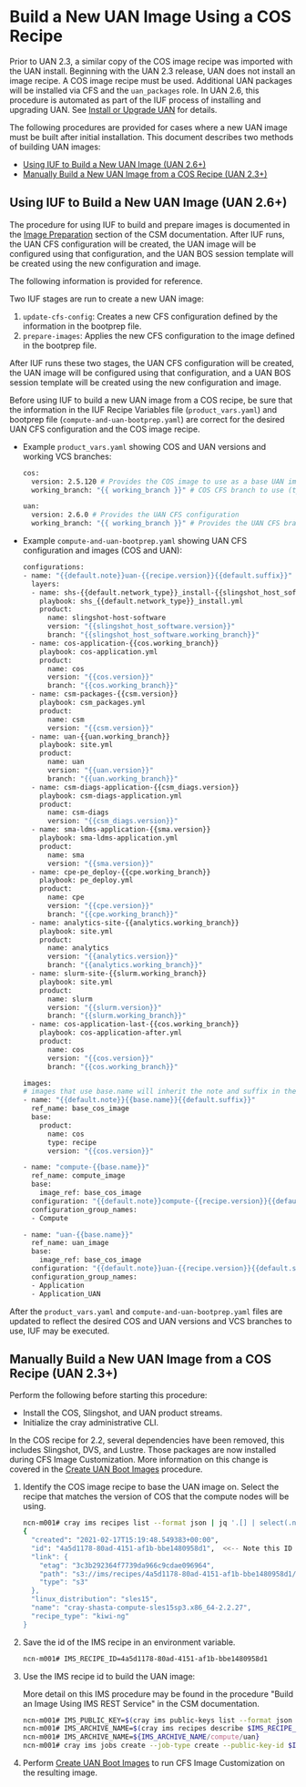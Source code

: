
# Build a New UAN Image Using a COS Recipe

Prior to UAN 2.3, a similar copy of the COS image recipe was imported with the UAN install. Beginning with the UAN 2.3 release, UAN does not install an image recipe. A COS image recipe must be used. Additional UAN packages will be installed via CFS and the `uan_packages` role.  In UAN 2.6, this procedure is automated as part of the IUF process of installing and upgrading UAN.  See [Install or Upgrade UAN](../install/Install_the_UAN_Product_Stream.md) for details. 

The following procedures are provided for cases where a new UAN image must be built after initial installation. This document describes two methods of building UAN images:

- [Using IUF to Build a New UAN Image (UAN 2.6+)](#using-iuf-to-build-a-new-uan-image-uan-26)
- [Manually Build a New UAN Image from a COS Recipe (UAN 2.3+)](#manually-build-a-new-uan-image-from-a-cos-recipe-uan-23)

## Using IUF to Build a New UAN Image (UAN 2.6+)

The procedure for using IUF to build and prepare images is documented in the [Image Preparation](https://cray-hpe.github.io/docs-csm/en-14/operations/iuf/workflows/image_preparation/) section of the CSM documentation. After IUF runs, the UAN CFS configuration will be created, the UAN image will be configured using that configuration, and the UAN BOS session template will be created using the new configuration and image.

The following information is provided for reference.

Two IUF stages are run to create a new UAN image:

1. `update-cfs-config`: Creates a new CFS configuration defined by the information in the bootprep file.
1. `prepare-images`: Applies the new CFS configuration to the image defined in the bootprep file.

After IUF runs these two stages, the UAN CFS configuration will be created, the UAN image will be configured using that configuration, and a UAN BOS session template will be created using the new configuration and image.

Before using IUF to build a new UAN image from a COS recipe, be sure that the information in the IUF Recipe Variables file (`product_vars.yaml`) and bootprep file (`compute-and-uan-bootprep.yaml`) are correct for the desired UAN CFS configuration and the COS image recipe.

- Example `product_vars.yaml` showing COS and UAN versions and working VCS branches:

  ```bash
  cos:
    version: 2.5.120 # Provides the COS image to use as a base UAN image
    working_branch: "{{ working_branch }}" # COS CFS branch to use (typically matches compute nodes)

  uan:
    version: 2.6.0 # Provides the UAN CFS configuration
    working_branch: "{{ working_branch }}" # Provides the UAN CFS branch to use
  ```

- Example `compute-and-uan-bootprep.yaml` showing UAN CFS configuration and images (COS and UAN):

  ```bash
  configurations:
  - name: "{{default.note}}uan-{{recipe.version}}{{default.suffix}}"
    layers:
    - name: shs-{{default.network_type}}_install-{{slingshot_host_software.working_branch}}
      playbook: shs_{{default.network_type}}_install.yml
      product:
        name: slingshot-host-software
        version: "{{slingshot_host_software.version}}"
        branch: "{{slingshot_host_software.working_branch}}"
    - name: cos-application-{{cos.working_branch}}
      playbook: cos-application.yml
      product:
        name: cos
        version: "{{cos.version}}"
        branch: "{{cos.working_branch}}"
    - name: csm-packages-{{csm.version}}
      playbook: csm_packages.yml
      product:
        name: csm
        version: "{{csm.version}}"
    - name: uan-{{uan.working_branch}}
      playbook: site.yml
      product:
        name: uan
        version: "{{uan.version}}"
        branch: "{{uan.working_branch}}"
    - name: csm-diags-application-{{csm_diags.version}}
      playbook: csm-diags-application.yml
      product:
        name: csm-diags
        version: "{{csm_diags.version}}"
    - name: sma-ldms-application-{{sma.version}}
      playbook: sma-ldms-application.yml
      product:
        name: sma
        version: "{{sma.version}}"
    - name: cpe-pe_deploy-{{cpe.working_branch}}
      playbook: pe_deploy.yml
      product:
        name: cpe
        version: "{{cpe.version}}"
        branch: "{{cpe.working_branch}}"
    - name: analytics-site-{{analytics.working_branch}}
      playbook: site.yml
      product:
        name: analytics
        version: "{{analytics.version}}"
        branch: "{{analytics.working_branch}}"
    - name: slurm-site-{{slurm.working_branch}}
      playbook: site.yml
      product:
        name: slurm
        version: "{{slurm.version}}"
        branch: "{{slurm.working_branch}}"
    - name: cos-application-last-{{cos.working_branch}}
      playbook: cos-application-after.yml
      product:
        name: cos
        version: "{{cos.version}}"
        branch: "{{cos.working_branch}}"

  images:
  # images that use base.name will inherit the note and suffix in their name
  - name: "{{default.note}}{{base.name}}{{default.suffix}}"
    ref_name: base_cos_image
    base:
      product:
        name: cos
        type: recipe
        version: "{{cos.version}}"
  
  - name: "compute-{{base.name}}"
    ref_name: compute_image
    base:
      image_ref: base_cos_image
    configuration: "{{default.note}}compute-{{recipe.version}}{{default.suffix}}"
    configuration_group_names:
    - Compute
  
  - name: "uan-{{base.name}}"
    ref_name: uan_image
    base:
      image_ref: base_cos_image
    configuration: "{{default.note}}uan-{{recipe.version}}{{default.suffix}}"
    configuration_group_names:
    - Application
    - Application_UAN
  ```

After the `product_vars.yaml` and `compute-and-uan-bootprep.yaml` files are updated to reflect the desired COS and UAN versions and VCS branches to use, IUF may be executed.

## Manually Build a New UAN Image from a COS Recipe (UAN 2.3+)

Perform the following before starting this procedure:

- Install the COS, Slingshot, and UAN product streams.
- Initialize the cray administrative CLI.

In the COS recipe for 2.2, several dependencies have been removed, this includes Slingshot, DVS, and Lustre. Those packages are now installed during CFS Image Customization. More information on this change is covered in the [Create UAN Boot Images](Create_UAN_Boot_Images.md) procedure.

1. Identify the COS image recipe to base the UAN image on. Select the recipe that matches the version of COS that the compute nodes will be using.

   ```bash
   ncn-m001# cray ims recipes list --format json | jq '.[] | select(.name | contains("compute"))'
   {
     "created": "2021-02-17T15:19:48.549383+00:00",
     "id": "4a5d1178-80ad-4151-af1b-bbe1480958d1",  <<-- Note this ID
     "link": {
       "etag": "3c3b292364f7739da966c9cdae096964",
       "path": "s3://ims/recipes/4a5d1178-80ad-4151-af1b-bbe1480958d1/recipe.tar.gz",
       "type": "s3"
     },
     "linux_distribution": "sles15",
     "name": "cray-shasta-compute-sles15sp3.x86_64-2.2.27",
     "recipe_type": "kiwi-ng"
   }
   ```

2. Save the id of the IMS recipe in an environment variable.

   ```bash
   ncn-m001# IMS_RECIPE_ID=4a5d1178-80ad-4151-af1b-bbe1480958d1
   ```

3. Use the IMS recipe id to build the UAN image:

   More detail on this IMS procedure may be found in the procedure "Build an Image Using IMS REST Service" in the CSM documentation.

   ```bash
   ncn-m001# IMS_PUBLIC_KEY=$(cray ims public-keys list --format json | jq -r ".[] | .id" | head -1)
   ncn-m001# IMS_ARCHIVE_NAME=$(cray ims recipes describe $IMS_RECIPE_ID --format json | jq -r .name)
   ncn-m001# IMS_ARCHIVE_NAME=${IMS_ARCHIVE_NAME/compute/uan}
   ncn-m001# cray ims jobs create --job-type create --public-key-id $IMS_PUBLIC_KEY --image-root-archive-name $IMS_ARCHIVE_NAME --artifact-id $IMS_RECIPE_ID
   ```

4. Perform [Create UAN Boot Images](Create_UAN_Boot_Images.md#) to run CFS Image Customization on the resulting image.
